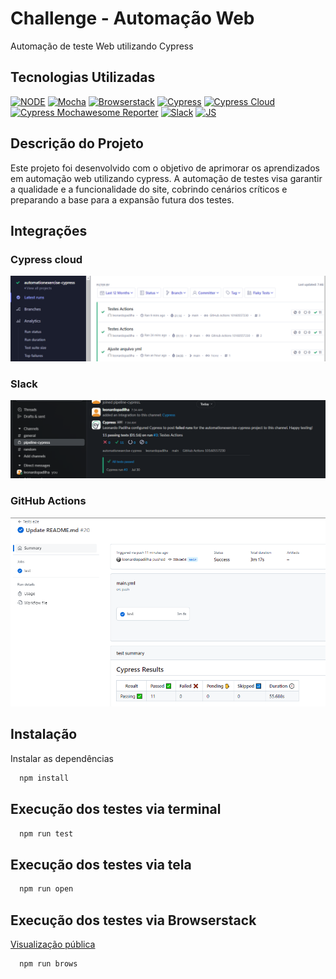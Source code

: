 # Challenge - Automação Web

Automação de teste Web utilizando Cypress

## Tecnologias Utilizadas

[![NODE](https://img.shields.io/badge/License-node-green.svg)](https://nodejs.org/en)
[![Mocha](https://img.shields.io/badge/license-mocha-red.svg)](https://mochajs.org/)
[![Browserstack](https://img.shields.io/badge/license-browserstack-orange.svg)](https://www.browserstack.com/)
[![Cypress](https://img.shields.io/badge/license-cypress-blue.svg)](https://www.cypress.io/)
[![Cypress Cloud](https://img.shields.io/badge/license-cypress-cloud-blue.svg)](https://docs.cypress.io/guides/cloud/introduction)
[![Cypress Mochawesome Reporter](https://img.shields.io/badge/license-cypress-mochawesome-reporter-gree.svg)](https://www.npmjs.com/package/cypress-mochawesome-reporter)
[![Slack](https://img.shields.io/badge/license-slack-green.svg)](https://slack.com/intl/pt-br)
[![JS](https://img.shields.io/badge/license-javascript-blue.svg)](https://developer.mozilla.org/en-US/docs/Web/JavaScript)

## Descrição do Projeto

Este projeto foi desenvolvido com o objetivo de aprimorar os aprendizados em automação web utilizando cypress. A automação de testes visa garantir a qualidade e a funcionalidade do site, cobrindo cenários críticos e preparando a base para a expansão futura dos testes.

## Integrações

### Cypress cloud

<img src="./images/cypress_cloud.png">

### Slack

<img src="./images/slack.png">

### GitHub Actions

<img src="./images/actions.png">


## Instalação

Instalar as dependências

```bash
  npm install
```

## Execução dos testes via terminal

```bash
  npm run test
```

## Execução dos testes via tela

```bash
  npm run open
```

## Execução dos testes via Browserstack

<a href="https://automate.browserstack.com/dashboard/v2/builds/78b08ecaaa811a6253cb8abf7aa1bae2cc4fd1de/cypress-tests/tests/207cdf1499f75f93e01596a5edbb8f87f04decacY3lwcmVzcy9lMmUvYXV0b21hdGlvbi1leGVyY2lzZS1wb20uY3kuanM=?auth_token=0da169d5bb7cb18f9acc9ab73f660a0a14e0d96849faaded8489ee7e9200d219&build_token=WDJwS1dIOENzV00zTkdlYTk5Z2l6TTZFMzNyTFlieW9sRjNPcFlNRmtYVT0tLW04RG5sYzdMQTFHTDFXdWpNRXlIT3c9PQ==--26ebc01890940c4a7f1bd8fea00379426d537924 target=_blank">Visualização pública</a>

```bash
  npm run brows
```
